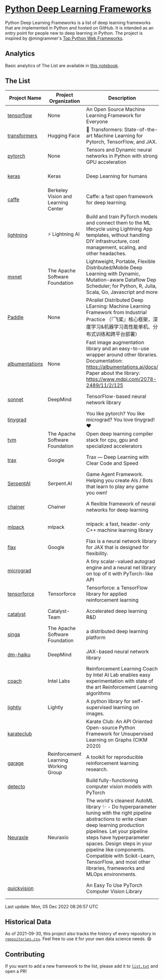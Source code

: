 # [Python Deep Learning Frameworks](https://www.github.com/shimst3r/python-deep-learning-frameworks)

Python Deep Learning Frameworks is a list of deep learning frameworks that are implemented in Python and hosted on GitHub. It is intended as an entry point for people new to deep learning in Python. The project is inspired by @mingrammer's [Top Python Web Frameworks](https://github.com/mingrammer/python-web-framework-stars).

## Analytics

Basic analytics of The List are available in [this notebook](./notebooks/development_over_time.ipynb).

## The List

| Project Name | Project Organization | Description | Stars | Forks | Open Issues | Last Commit |
| ------------ | -------------------- | ----------- | ----: | ----: | ----------: | ----------- |
| [tensorflow](https://tensorflow.org) | None | An Open Source Machine Learning Framework for Everyone | 169516 | 87519 | 2375 | 0 day(s) ago |
| [transformers](https://huggingface.co/transformers) | Hugging Face | 🤗 Transformers: State-of-the-art Machine Learning for Pytorch, TensorFlow, and JAX. | 75428 | 17123 | 588 | 0 day(s) ago |
| [pytorch](https://pytorch.org) | None | Tensors and Dynamic neural networks in Python with strong GPU acceleration | 60756 | 16920 | 10668 | 0 day(s) ago |
| [keras](http://keras.io/) | Keras | Deep Learning for humans | 56774 | 19221 | 351 | 0 day(s) ago |
| [caffe](http://caffe.berkeleyvision.org/) | Berkeley Vision and Learning Center | Caffe: a fast open framework for deep learning. | 33003 | 18977 | 1181 | 0 day(s) ago |
| [lightning](https://lightning.ai) | ⚡️ Lightning AI  | Build and train PyTorch models and connect them to the ML lifecycle using Lightning App templates, without handling DIY infrastructure, cost management, scaling, and other headaches. | 20843 | 2659 | 653 | 0 day(s) ago |
| [mxnet](https://mxnet.apache.org) | The Apache Software Foundation | Lightweight, Portable, Flexible Distributed/Mobile Deep Learning with Dynamic, Mutation-aware Dataflow Dep Scheduler; for Python, R, Julia, Scala, Go, Javascript and more | 20178 | 6876 | 1984 | 1 day(s) ago |
| [Paddle](http://www.paddlepaddle.org/) | None | PArallel Distributed Deep LEarning: Machine Learning Framework from Industrial Practice （『飞桨』核心框架，深度学习&机器学习高性能单机、分布式训练和跨平台部署） | 19262 | 4813 | 3059 | 0 day(s) ago |
| [albumentations](https://albumentations.ai) | None | Fast image augmentation library and an easy-to-use wrapper around other libraries. Documentation:  https://albumentations.ai/docs/ Paper about the library: https://www.mdpi.com/2078-2489/11/2/125 | 11261 | 1441 | 326 | 0 day(s) ago |
| [sonnet](https://sonnet.dev/) | DeepMind | TensorFlow-based neural network library | 9453 | 1343 | 33 | 1 day(s) ago |
| [tinygrad](https://github.com/geohot/tinygrad) |  | You like pytorch? You like micrograd? You love tinygrad! ❤️  | 9344 | 839 | 19 | 0 day(s) ago |
| [tvm](https://tvm.apache.org/) | The Apache Software Foundation | Open deep learning compiler stack for cpu, gpu and specialized accelerators | 8835 | 2813 | 617 | 0 day(s) ago |
| [trax](https://github.com/google/trax) | Google | Trax — Deep Learning with Clear Code and Speed | 7201 | 750 | 102 | 0 day(s) ago |
| [SerpentAI](http://serpent.ai) | Serpent.AI | Game Agent Framework. Helping you create AIs / Bots that learn to play any game you own! | 6378 | 755 | 2 | 0 day(s) ago |
| [chainer](https://chainer.org) | Chainer | A flexible framework of neural networks for deep learning | 5751 | 1392 | 12 | 1 day(s) ago |
| [mlpack](https://www.mlpack.org/) | mlpack | mlpack: a fast, header-only C++ machine learning library | 4159 | 1450 | 49 | 1 day(s) ago |
| [flax](https://flax.readthedocs.io) | Google | Flax is a neural network library for JAX that is designed for flexibility. | 3780 | 435 | 132 | 0 day(s) ago |
| [micrograd](https://github.com/karpathy/micrograd) |  | A tiny scalar-valued autograd engine and a neural net library on top of it with PyTorch-like API | 3348 | 299 | 13 | 0 day(s) ago |
| [tensorforce](https://github.com/tensorforce/tensorforce) | Tensorforce | Tensorforce: a TensorFlow library for applied reinforcement learning | 3194 | 538 | 32 | 0 day(s) ago |
| [catalyst](https://catalyst-team.com) | Catalyst-Team | Accelerated deep learning R&D | 3041 | 376 | 8 | 1 day(s) ago |
| [singa](https://github.com/apache/singa) | The Apache Software Foundation | a distributed deep learning platform | 2709 | 880 | 39 | 19 day(s) ago |
| [dm-haiku](https://dm-haiku.readthedocs.io) | DeepMind | JAX-based neural network library | 2268 | 188 | 93 | 0 day(s) ago |
| [coach](https://intellabs.github.io/coach/) | Intel Labs | Reinforcement Learning Coach by Intel AI Lab enables easy experimentation with state of the art Reinforcement Learning algorithms | 2220 | 444 | 90 | 0 day(s) ago |
| [lightly](https://github.com/lightly-ai/lightly) | Lightly | A python library for self-supervised learning on images. | 1945 | 159 | 75 | 0 day(s) ago |
| [karateclub](https://karateclub.readthedocs.io) |  | Karate Club: An API Oriented Open-source Python Framework for Unsupervised Learning on Graphs (CIKM 2020) | 1779 | 227 | 1 | 2 day(s) ago |
| [garage](https://github.com/rlworkgroup/garage) | Reinforcement Learning Working Group | A toolkit for reproducible reinforcement learning research. | 1560 | 277 | 229 | 4 day(s) ago |
| [detecto](https://detecto.readthedocs.io/) |  | Build fully-functioning computer vision models with PyTorch | 570 | 100 | 38 | 4 day(s) ago |
| [Neuraxle](https://www.neuraxle.org/) | Neuraxio | The world's cleanest AutoML library ✨ - Do hyperparameter tuning with the right pipeline abstractions to write clean deep learning production pipelines. Let your pipeline steps have hyperparameter spaces. Design steps in your pipeline like components. Compatible with Scikit-Learn, TensorFlow, and most other libraries, frameworks and MLOps environments. | 551 | 54 | 56 | 5 day(s) ago |
| [quickvision](https://github.com/oke-aditya/quickvision) |  | An Easy To Use PyTorch Computer Vision Library | 50 | 5 | 19 | 27 day(s) ago |

Last update: Mon, 05 Dec 2022 08:26:57 UTC

## Historical Data

As of 2021-09-30, this project also tracks the history of every repository in [`repositories.csv`](./repositories.csv). Feel free to use it for your own data science needs. :smile:

## Contributing

If you want to add a new framework to the list, please add it to [`list.txt`](./python-deep-learning-frameworks/list.txt) and open a PR!